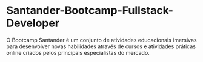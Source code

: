 # Santander-Bootcamp-Fullstack-Developer
O Bootcamp Santander é um conjunto de atividades educacionais imersivas para desenvolver novas habilidades através de cursos e atividades práticas online criados pelos principais especialistas do mercado. 
